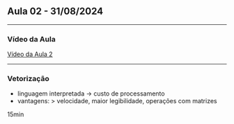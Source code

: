 ## Aula 02 - 31/08/2024


---
### Vídeo da Aula
[Vídeo da Aula 2](https://drive.google.com/file/d/1P_G5skCCdTtd00oBhpGlqr8WyCw25LaY/view)

---


### Vetorização
- linguagem interpretada -> custo de processamento
- vantagens: > velocidade, maior legibilidade, operações com matrizes

15min